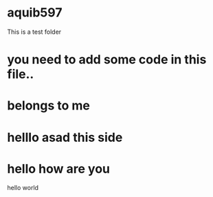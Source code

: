 # aquib597
This is a test folder 

you need to add some code in this file..
=======
belongs to me
=======

helllo asad this side
=======
hello how are you
=======
hello world




